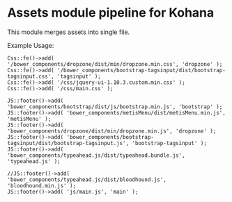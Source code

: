 Assets module pipeline for Kohana
=================================

This module merges assets into single file.


Example Usage:

    Css::fe()->add( '/bower_components/dropzone/dist/min/dropzone.min.css', 'dropzone' );
    Css::fe()->add( '/bower_components/bootstrap-tagsinput/dist/bootstrap-tagsinput.css', 'tagsinput' );
    Css::fe()->add( '/css/jquery-ui-1.10.3.custom.min.css' );
    Css::fe()->add( '/css/main.css' );

    JS::footer()->add( 'bower_components/bootstrap/dist/js/bootstrap.min.js', 'bootstrap' );
    JS::footer()->add( 'bower_components/metisMenu/dist/metisMenu.min.js', 'metisMenu' );
    JS::footer()->add( 'bower_components/dropzone/dist/min/dropzone.min.js', 'dropzone' );
    JS::footer()->add( 'bower_components/bootstrap-tagsinput/dist/bootstrap-tagsinput.js', 'bootstrap-tagsinput' );
    JS::footer()->add( 'bower_components/typeahead.js/dist/typeahead.bundle.js', 'typeahead.js' );

    //JS::footer()->add( 'bower_components/typeahead.js/dist/bloodhound.js', 'bloodhound.min.js' );
    JS::footer()->add( 'js/main.js', 'main' );


